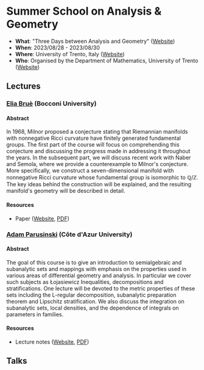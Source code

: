 # Summer School on Analysis & Geometry 

- **What**: "Three Days between Analysis and Geometry" ([Website](https://sites.google.com/unitn.it/threedaysag2023/home))
- **When**: 2023/08/28 - 2023/08/30
- **Where**: University of Trento, Italy ([Website](https://www.unitn.it/en))
- **Who**: Organised by the Department of Mathematics, University of Trento ([Website](https://www.maths.unitn.it/en))

## Lectures

### [Elia Bruè](https://dec.unibocconi.eu/people/elia-brue) (Bocconi University)

#### Abstract 

In 1968, Milnor proposed a conjecture stating that Riemannian manifolds with nonnegative Ricci curvature have finitely generated fundamental groups.
The first part of the course will focus on comprehending this conjecture and discussing the progress made in addressing it throughout the years.
In the subsequent part, we will discuss recent work with Naber and Semola, where we provide a counterexample to Milnor's conjecture. More specifically, we construct a seven-dimensional manifold with nonnegative Ricci curvature whose fundamental group is isomorphic to $\mathbb{Q}/\mathbb{Z}$. The key ideas behind the construction will be explained, and the resulting manifold's geometry will be described in detail.

#### Resources 

- Paper ([Website](https://doi.org/10.48550/arXiv.2303.15347), [PDF](lectures/Bruè.pdf))

### [Adam Parusinski](https://math.univ-cotedazur.fr/~parus/) (Côte d'Azur University)

#### Abstract 

The goal of this course is to give an introduction to semialgebraic and subanalytic sets and mappings with emphasis on the properties used in various areas of differential geometry and analysis. In particular we cover such subjects as Łojasiewicz Inequalities, decompositions and stratifications. One lecture will be devoted to the metric properties of these sets including the L-regular decomposition, subanalytic preparation theorem and Lipschitz stratification. We also discuss the integration on subanalytic sets, local densities, and the dependence of integrals on parameters in families.

#### Resources

- Lecture notes ([Website](https://math.univ-cotedazur.fr/~parus/publis/trento.pdf), [PDF](lectures/Parusinski.pdf))

## Talks 
